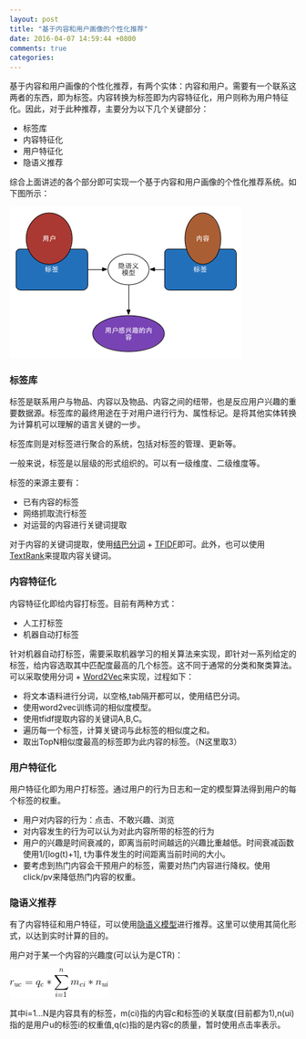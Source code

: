 ```yaml
---
layout: post
title: "基于内容和用户画像的个性化推荐"
date: 2016-04-07 14:59:44 +0800
comments: true
categories: 
---
```


基于内容和用户画像的个性化推荐，有两个实体：内容和用户。需要有一个联系这两者的东西，即为标签。内容转换为标签即为内容特征化，用户则称为用户特征化。因此，对于此种推荐，主要分为以下几个关键部分：

- 标签库
- 内容特征化
- 用户特征化
- 隐语义推荐

综合上面讲述的各个部分即可实现一个基于内容和用户画像的个性化推荐系统。如下图所示：

![uc_interest](/images/blog_images/up-recommend.png)

<!--more-->

### 标签库

标签是联系用户与物品、内容以及物品、内容之间的纽带，也是反应用户兴趣的重要数据源。标签库的最终用途在于对用户进行行为、属性标记。是将其他实体转换为计算机可以理解的语言关键的一步。

标签库则是对标签进行聚合的系统，包括对标签的管理、更新等。

一般来说，标签是以层级的形式组织的。可以有一级维度、二级维度等。

标签的来源主要有：

- 已有内容的标签
- 网络抓取流行标签
- 对运营的内容进行关键词提取

对于内容的关键词提取，使用[结巴分词](https://github.com/fxsjy/jieba) + [TFIDF](http://www.ruanyifeng.com/blog/2013/03/tf-idf.html)即可。此外，也可以使用[TextRank](http://www.tuicool.com/articles/UZ77Z3)来提取内容关键词。

### 内容特征化

内容特征化即给内容打标签。目前有两种方式：

- 人工打标签
- 机器自动打标签

针对机器自动打标签，需要采取机器学习的相关算法来实现，即针对一系列给定的标签，给内容选取其中匹配度最高的几个标签。这不同于通常的分类和聚类算法。可以采取使用分词 + [Word2Vec](http://www.cnblogs.com/wowarsenal/p/3293586.html)来实现，过程如下：

- 将文本语料进行分词，以空格,tab隔开都可以，使用结巴分词。
- 使用word2vec训练词的相似度模型。
- 使用tfidf提取内容的关键词A,B,C。
- 遍历每一个标签，计算关键词与此标签的相似度之和。
- 取出TopN相似度最高的标签即为此内容的标签。（N这里取3）

### 用户特征化

用户特征化即为用户打标签。通过用户的行为日志和一定的模型算法得到用户的每个标签的权重。

- 用户对内容的行为：点击、不敢兴趣、浏览
- 对内容发生的行为可以认为对此内容所带的标签的行为
- 用户的兴趣是时间衰减的，即离当前时间越远的兴趣比重越低。时间衰减函数使用1/[log(t)+1], t为事件发生的时间距离当前时间的大小。
- 要考虑到热门内容会干预用户的标签，需要对热门内容进行降权。使用click/pv来降低热门内容的权重。

### 隐语义推荐

有了内容特征和用户特征，可以使用[隐语义模型](http://blog.csdn.net/harryhuang1990/article/details/9924377)进行推荐。这里可以使用其简化形式，以达到实时计算的目的。

用户对于某一个内容的兴趣度(可以认为是CTR)：

![uc_interest](/images/blog_images/uc_interest.jpg)

其中i=1...N是内容具有的标签，m(ci)指的内容c和标签i的关联度(目前都为1),n(ui)指的是用户u的标签i的权重值,q(c)指的是内容c的质量，暂时使用点击率表示。